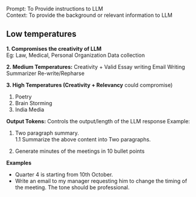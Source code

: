 Prompt: To Provide instructions to LLM <br />
Context: To provide the background or relevant
        information to LLM <br />

## Low temperatures
**1. Compromises the creativity of LLM** <br />
   Eg: Law, Medical, Personal Organization 
       Data collection

**2. Medium Temperatures:**
  Creativity + Valid
  Essay writing
  Email Writing
  Summarizer
  Re-write/Repharse

**3. High Temperatures (Creativity + Relevancy**
   could compromise)
   1. Poetry
   2. Brain Storming
   3. India Media

**Output Tokens:**
Controls the output/length of the LLM response
Example:
1. Two paragraph summary. <br />
1.1 Summarize the above content into Two paragraphs. <br />

2. Generate minutes of the meetings in 10 bullet points <br />

**Examples**
- Quarter 4 is starting from 10th October.
- Write an email to my manager requesting 
  him to change the timing of the meeting.
  The tone should be professional. 